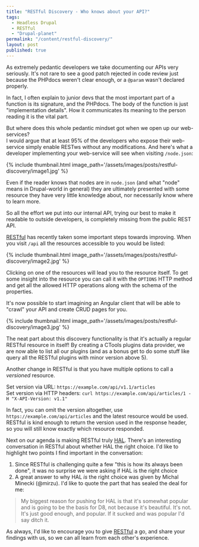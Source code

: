 ```yaml
---
title: "RESTful Discovery - Who knows about your API?"
tags:
  - Headless Drupal
  - RESTful
  - "Drupal-planet"
permalink: "/content/restful-discovery/"
layout: post
published: true
---
```




As extremely pedantic developers we take documenting our APIs very seriously. It's not rare to see a good patch rejected in code review just because the PHPdocs weren't clear enough, or a ``@param`` wasn't declared properly.

In fact, I often explain to junior devs that the most important part of a function is its signature, and the PHPdocs. The body of the function is just "implementation details". How it communicates its meaning to the person reading it is the vital part.

But where does this whole pedantic mindset got when we open up our web-services?  
I would argue that at least 95% of the developers who expose their web-service simply enable RESTws without any modifications. And here's what a developer implementing your web-service will see when visiting ``/node.json``:

<!-- more -->

{% include thumbnail.html image_path='/assets/images/posts/restful-discovery/image1.jpg' %}

Even if the reader knows that nodes are in ``node.json`` (and what "node" means in Drupal-world in general) they are ultimately presented with some resource they have very little knowledge about, nor necessarily know where to learn more.

So all the effort we put into our internal API, trying our best to make it readable to outside developers, is completely missing from the public REST API.

[RESTful](https://github.com/Gizra/restful) has recently taken some important steps towards improving. When you visit ``/api`` all the resources accessible to you would be listed:

{% include thumbnail.html image_path='/assets/images/posts/restful-discovery/image2.jpg' %}

Clicking on one of the resources will lead you to the resource itself. To get some insight into the resource you can call it with the ``OPTIONS`` HTTP method and get all the allowed HTTP operations along with the schema of the properties.

It's now possible to start imagining an Angular client that will be able to "crawl" your API and create CRUD pages for you.

{% include thumbnail.html image_path='/assets/images/posts/restful-discovery/image3.jpg' %}

The neat part about this discovery functionality is that it's actually a regular RESTful resource in itself! By creating a CTools plugins data provider, we are now able to list all our plugins (and as a bonus get to do some stuff like query all the RESTful plugins with minor version above 5).

Another change in RESTful is that you have multiple options to call a _versioned_ resource.

Set version via URL: ``https://example.com/api/v1.1/articles``  
Set version via HTTP headers: ``curl https://example.com/api/articles/1 -H "X-API-Version: v1.1"``  

In fact, you can omit the version altogether, use ``https://example.com/api/articles``  and the latest resource would be used. RESTful is kind enough to return the version used in the response header, so you will still know exactly which resource responded.

Next on our agenda is making RESTful truly [HAL](http://stateless.co/hal_specification.html). There's an interesting conversation in RESTful about whether HAL the right choice. I'd like to highlight two points I find important in the conversation:

1. Since RESTful is challenging quite a few "this is how its always been done", it was no surprise we were asking if HAL is the right choice
1. A great answer to why HAL _is_ the right choice was given by Michal Minecki (@mirzu). I'd like to quote the part that has sealed the deal for me:

> My biggest reason for pushing for HAL is that it's somewhat popular and is going to be the basis for D8, not because it's beautiful. It's not. It's just good enough, and popular. If it sucked and was popular I'd say ditch it.

As always, I'd like to encourage you to give [RESTful](https://github.com/Gizra/restful) a go, and share your findings with us, so we can all learn from each other's experience.
